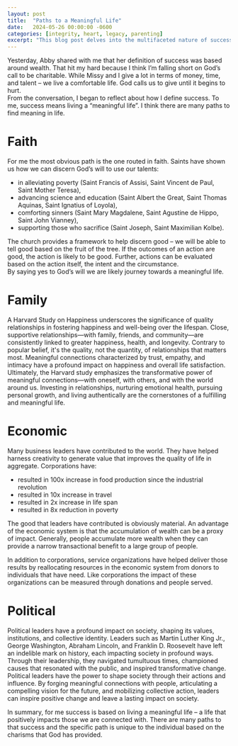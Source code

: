 ```yaml
---
layout: post
title:  "Paths to a Meaningful Life"
date:   2024-05-26 00:00:00 -0600
categories: [integrity, heart, legacy, parenting]
excerpt: "This blog post delves into the multifaceted nature of success and meaningful living, examining it through the lenses of faith, family, economics, and politics. It emphasizes the importance of faith in guiding one's actions towards serving others, highlights the significance of nurturing quality relationships for personal well-being, acknowledges the role of economic contributions in improving societal welfare, and explores the impact of political leadership on shaping collective values and progress. Ultimately, it suggests that living a meaningful life involves positively impacting those around us, with the specific path to success being unique to each individual."
---
```

Yesterday, Abby shared with me that her definition of success was based around wealth.  That hit my hard because I think I’m falling short on God’s call to be charitable.  While Missy and I give a lot in terms of money, time, and talent – we live a comfortable life.  God calls us to give until it begins to hurt.  
From the conversation, I began to reflect about how I define success.  To me, success means living a “meaningful life”.  I think there are many paths to find meaning in life.  

# Faith
For me the most obvious path is the one routed in faith.  Saints have shown us how we can discern God’s will to use our talents:
- in alleviating poverty (Saint Francis of Assisi, Saint Vincent de Paul, Saint Mother Teresa), 
- advancing science and education (Saint Albert the Great, Saint Thomas Aquinas, Saint Ignatius of Loyola), 
- comforting sinners (Saint Mary Magdalene, Saint Agustine de Hippo, Saint John Vianney), 
- supporting those who sacrifice (Saint Joseph, Saint Maximilian Kolbe).  

The church provides a framework to help discern good – we will be able to tell good based on the fruit of the tree.  If the outcomes of an action are good, the action is likely to be good.  Further, actions can be evaluated based on the action itself, the intent and the circumstance.  
By saying yes to God’s will we are likely journey towards a meaningful life. 

# Family
A Harvard Study on Happiness underscores the significance of quality relationships in fostering happiness and well-being over the lifespan. Close, supportive relationships—with family, friends, and community—are consistently linked to greater happiness, health, and longevity.  Contrary to popular belief, it's the quality, not the quantity, of relationships that matters most. Meaningful connections characterized by trust, empathy, and intimacy have a profound impact on happiness and overall life satisfaction.  Ultimately, the Harvard study emphasizes the transformative power of meaningful connections—with oneself, with others, and with the world around us. Investing in relationships, nurturing emotional health, pursuing personal growth, and living authentically are the cornerstones of a fulfilling and meaningful life.

# Economic
Many business leaders have contributed to the world.  They have helped harness creativity to generate value that improves the quality of life in aggregate.  Corporations have:
- resulted in 100x increase in food production since the industrial revolution
- resulted in 10x increase in travel
- resulted in 2x increase in life span
- resulted in 8x reduction in poverty

The good that leaders have contributed is obviously material.  An advantage of the economic system is that the accumulation of wealth can be a proxy of impact.  Generally, people accumulate more wealth when they can provide a narrow transactional benefit to a large group of people.

In addition to corporations, service organizations have helped deliver those results by reallocating resources in the economic system from donors to individuals that have need.  Like corporations the impact of these organizations can be measured through donations and people served.

# Political
Political leaders have a profound impact on society, shaping its values, institutions, and collective identity. Leaders such as Martin Luther King Jr., George Washington, Abraham Lincoln, and Franklin D. Roosevelt have left an indelible mark on history, each impacting society in profound ways. Through their leadership, they navigated tumultuous times, championed causes that resonated with the public, and inspired transformative change.  Political leaders have the power to shape society through their actions and influence. By forging meaningful connections with people, articulating a compelling vision for the future, and mobilizing collective action, leaders can inspire positive change and leave a lasting impact on society.

In summary, for me success is based on living a meaningful life – a life that positively impacts those we are connected with.  There are many paths to that success and the specific path is unique to the individual based on the charisms that God has provided.
